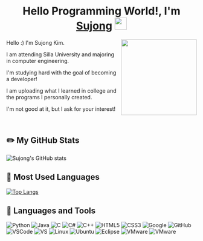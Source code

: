 <h1 align="center">Hello Programming World!, I'm <a href="https://www.blackcater.win/" target="_blank">Sujong</a> <img
src="https://github.com/blackcater/blackcater/raw/main/images/Hi.gif" height="32" /></h1>
<a href="#"><img align="right" src="https://github.com/blackcater/blackcater/raw/main/images/banner.gif" width="200 " height="200" /></a>
<p>Hello :) I'm Sujong Kim.</p> 
<p>I am attending Silla University and majoring in computer engineering.</p>

<p>I'm studying hard with the goal of becoming a developer!</p>

<p>I am uploading what I learned in college and the programs I personally created.</p>

<p>I'm not good at it, but I ask for your interest!</p><br>

## ✏️ My GitHub Stats
![Sujong's GitHub stats](https://github-readme-stats.vercel.app/api?username=rlatnwhd&show_icons=true&theme=default)

## 📝 Most Used Languages
[![Top Langs](https://github-readme-stats.vercel.app/api/top-langs/?username=rlatnwhd&layout=compact&theme=default&langs_count=8)](https://github.com/anuraghazra/github-readme-stats)

## 🔨 Languages and Tools
![Python](https://img.shields.io/badge/-Python-black?style=flat-square&logo=Python)
![Java](https://img.shields.io/badge/-java-E34A86?style=flat-square&logo=java)
![C](https://img.shields.io/badge/-C-1F5BFF?style=flat-square&logo=c)
![C#](https://img.shields.io/badge/-C\#-512BD4?style=flat-square&logo=csharp)
![C++](https://img.shields.io/badge/-C++-00599C?style=flat-square&logo=cplusplus)
![HTML5](https://img.shields.io/badge/-HTML5-E34F26?style=flat-square&logo=html5&logoColor=white)
![CSS3](https://img.shields.io/badge/-CSS3-1572B6?style=flat-square&logo=css3)
![Google](https://img.shields.io/badge/-Google-white?style=flat-square&logo=google)
![GitHub](https://img.shields.io/badge/-GitHub-181717?style=flat-square&logo=github)<br>
![VSCode](https://img.shields.io/badge/-VSCode-007ACC?style=flat-square&logo=visual-studio-code)
![VS](https://img.shields.io/badge/-Visual%20Studio-purple?style=flat-square&logo=visual-studio)
![Linux](https://img.shields.io/badge/-Linux-yellow?style=flat-square&logo=Linux)
![Ubuntu](https://img.shields.io/badge/-ubuntu-orange?style=flat-square&logo=ubuntu)
![Eclipse](https://img.shields.io/badge/-eclipse-190257?style=flat-square&logo=eclipse)
![VMware](https://img.shields.io/badge/-VMware-FCCF00?style=flat-square&logo=VMware)
![VMware](https://img.shields.io/badge/-VMware-FCCF00?style=flat-square&logo=csharp)
